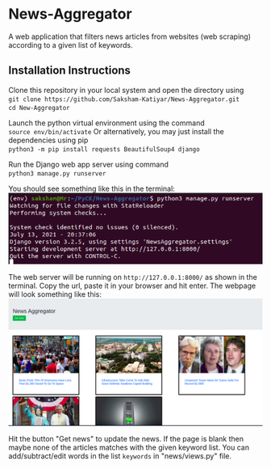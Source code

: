 # News-Aggregator
A web application that filters news articles from websites (web scraping) according to a given list of keywords.

## Installation Instructions
Clone this repository in your local system and open the directory using<br>
`git clone https://github.com/Saksham-Katiyar/News-Aggregator.git`<br>
`cd New-Aggregator`

Launch the python virtual environment using the command <br>
`source env/bin/activate`
Or alternatively, you may just install the dependencies using pip <br>
`python3 -m pip install requests BeautifulSoup4 django`

Run the Django web app server using command <br>
`python3 manage.py runserver`

You should see something like this in the terminal:<br>
![ss2](./Screenshots/Screenshot2.png)

The web server will be running on `http://127.0.0.1:8000/` as shown in the terminal. Copy the url, paste it in your browser and hit enter. The webpage will look something like this:<br>
![ss1](./Screenshots/Screenshot1.png)

Hit the button "Get news" to update the news. If the page is blank then maybe none of the articles matches with the given keyword list. You can add/subtract/edit words in the list `keywords` in "news/views.py" file.
